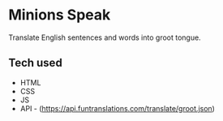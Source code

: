# Minions Speak

Translate English sentences and words into groot tongue.

## Tech used

* HTML
* CSS
* JS
* API - (https://api.funtranslations.com/translate/groot.json)